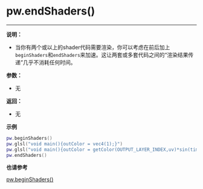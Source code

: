 # pw.endShaders()
---

**说明：**

- 当你有两个或以上的shader代码需要渲染，你可以考虑在前后加上`beginShaders`和`endShaders`来加速。这让两套或多套代码之间的“渲染结果传递”几乎不消耗任何时间。


**参数：**

- 无

**返回：**

- 无

**示例**

```lua:endShaders.lua
pw.beginShaders()
pw.glsl("void main(){outColor = vec4(1);}")
pw.glsl("void main(){outColor = getColor(OUTPUT_LAYER_INDEX,uv)*sin(time)/2.+.5;}")
pw.endShaders()
```

**也请参考**

[pw.beginShaders()](beginShaders.md)
